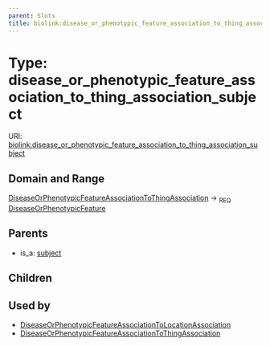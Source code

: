 ```yaml
---
parent: Slots
title: biolink:disease_or_phenotypic_feature_association_to_thing_association_subject
---
```


# Type: disease_or_phenotypic_feature_association_to_thing_association_subject




URI: [biolink:disease_or_phenotypic_feature_association_to_thing_association_subject](https://w3id.org/biolink/vocab/disease_or_phenotypic_feature_association_to_thing_association_subject)

## Domain and Range

[DiseaseOrPhenotypicFeatureAssociationToThingAssociation](DiseaseOrPhenotypicFeatureAssociationToThingAssociation.md) ->  <sub>REQ</sub> [DiseaseOrPhenotypicFeature](DiseaseOrPhenotypicFeature.md)

## Parents

 *  is_a: [subject](subject.md)

## Children


## Used by

 * [DiseaseOrPhenotypicFeatureAssociationToLocationAssociation](DiseaseOrPhenotypicFeatureAssociationToLocationAssociation.md)
 * [DiseaseOrPhenotypicFeatureAssociationToThingAssociation](DiseaseOrPhenotypicFeatureAssociationToThingAssociation.md)
